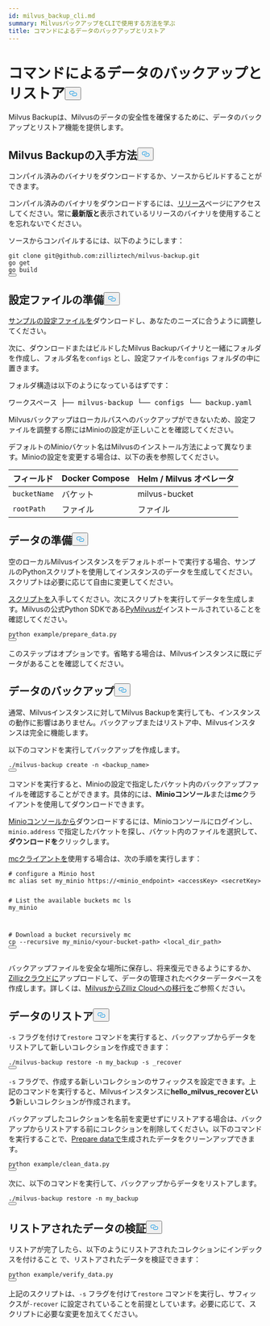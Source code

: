 ```yaml
---
id: milvus_backup_cli.md
summary: MilvusバックアップをCLIで使用する方法を学ぶ
title: コマンドによるデータのバックアップとリストア
---
```

<h1 id="Back-up-and-Restore-Data-Using-Commands" class="common-anchor-header">コマンドによるデータのバックアップとリストア<button data-href="#Back-up-and-Restore-Data-Using-Commands" class="anchor-icon" translate="no">
      <svg translate="no"
        aria-hidden="true"
        focusable="false"
        height="20"
        version="1.1"
        viewBox="0 0 16 16"
        width="16"
      >
        <path
          fill="#0092E4"
          fill-rule="evenodd"
          d="M4 9h1v1H4c-1.5 0-3-1.69-3-3.5S2.55 3 4 3h4c1.45 0 3 1.69 3 3.5 0 1.41-.91 2.72-2 3.25V8.59c.58-.45 1-1.27 1-2.09C10 5.22 8.98 4 8 4H4c-.98 0-2 1.22-2 2.5S3 9 4 9zm9-3h-1v1h1c1 0 2 1.22 2 2.5S13.98 12 13 12H9c-.98 0-2-1.22-2-2.5 0-.83.42-1.64 1-2.09V6.25c-1.09.53-2 1.84-2 3.25C6 11.31 7.55 13 9 13h4c1.45 0 3-1.69 3-3.5S14.5 6 13 6z"
        ></path>
      </svg>
    </button></h1><p>Milvus Backupは、Milvusのデータの安全性を確保するために、データのバックアップとリストア機能を提供します。</p>
<h2 id="Obtain-Milvus-Backup" class="common-anchor-header">Milvus Backupの入手方法<button data-href="#Obtain-Milvus-Backup" class="anchor-icon" translate="no">
      <svg translate="no"
        aria-hidden="true"
        focusable="false"
        height="20"
        version="1.1"
        viewBox="0 0 16 16"
        width="16"
      >
        <path
          fill="#0092E4"
          fill-rule="evenodd"
          d="M4 9h1v1H4c-1.5 0-3-1.69-3-3.5S2.55 3 4 3h4c1.45 0 3 1.69 3 3.5 0 1.41-.91 2.72-2 3.25V8.59c.58-.45 1-1.27 1-2.09C10 5.22 8.98 4 8 4H4c-.98 0-2 1.22-2 2.5S3 9 4 9zm9-3h-1v1h1c1 0 2 1.22 2 2.5S13.98 12 13 12H9c-.98 0-2-1.22-2-2.5 0-.83.42-1.64 1-2.09V6.25c-1.09.53-2 1.84-2 3.25C6 11.31 7.55 13 9 13h4c1.45 0 3-1.69 3-3.5S14.5 6 13 6z"
        ></path>
      </svg>
    </button></h2><p>コンパイル済みのバイナリをダウンロードするか、ソースからビルドすることができます。</p>
<p>コンパイル済みのバイナリをダウンロードするには、<a href="https://github.com/zilliztech/milvus-backup/releases">リリース</a>ページにアクセスしてください。常に<strong>最新版と</strong>表示されているリリースのバイナリを使用することを忘れないでください。</p>
<p>ソースからコンパイルするには、以下のようにします：</p>
<pre><code translate="no" class="language-shell">git <span class="hljs-built_in">clone</span> git@github.com:zilliztech/milvus-backup.git
go get
go build
<button class="copy-code-btn"></button></code></pre>
<h2 id="Prepare-configuration-file" class="common-anchor-header">設定ファイルの準備<button data-href="#Prepare-configuration-file" class="anchor-icon" translate="no">
      <svg translate="no"
        aria-hidden="true"
        focusable="false"
        height="20"
        version="1.1"
        viewBox="0 0 16 16"
        width="16"
      >
        <path
          fill="#0092E4"
          fill-rule="evenodd"
          d="M4 9h1v1H4c-1.5 0-3-1.69-3-3.5S2.55 3 4 3h4c1.45 0 3 1.69 3 3.5 0 1.41-.91 2.72-2 3.25V8.59c.58-.45 1-1.27 1-2.09C10 5.22 8.98 4 8 4H4c-.98 0-2 1.22-2 2.5S3 9 4 9zm9-3h-1v1h1c1 0 2 1.22 2 2.5S13.98 12 13 12H9c-.98 0-2-1.22-2-2.5 0-.83.42-1.64 1-2.09V6.25c-1.09.53-2 1.84-2 3.25C6 11.31 7.55 13 9 13h4c1.45 0 3-1.69 3-3.5S14.5 6 13 6z"
        ></path>
      </svg>
    </button></h2><p><a href="https://raw.githubusercontent.com/zilliztech/milvus-backup/master/configs/backup.yaml">サンプルの設定ファイルを</a>ダウンロードし、あなたのニーズに合うように調整してください。</p>
<p>次に、ダウンロードまたはビルドしたMilvus Backupバイナリと一緒にフォルダを作成し、フォルダ名を<code translate="no">configs</code> とし、設定ファイルを<code translate="no">configs</code> フォルダの中に置きます。</p>
<p>フォルダ構造は以下のようになっているはずです：</p>
<pre>
ワークスペース ├── milvus-backup └── configs └── backup.yaml</pre>
<p>Milvusバックアップはローカルパスへのバックアップができないため、設定ファイルを調整する際にはMinioの設定が正しいことを確認してください。</p>
<div class="alert note">
<p>デフォルトのMinioバケット名はMilvusのインストール方法によって異なります。Minioの設定を変更する場合は、以下の表を参照してください。</p>
<table>
<thead>
<tr><th>フィールド</th><th>Docker Compose</th><th>Helm / Milvus オペレータ</th></tr>
</thead>
<tbody>
<tr><td><code translate="no">bucketName</code></td><td>バケット</td><td>milvus-bucket</td></tr>
<tr><td><code translate="no">rootPath</code></td><td>ファイル</td><td>ファイル</td></tr>
</tbody>
</table>
</div>
<h2 id="Prepare-data" class="common-anchor-header">データの準備<button data-href="#Prepare-data" class="anchor-icon" translate="no">
      <svg translate="no"
        aria-hidden="true"
        focusable="false"
        height="20"
        version="1.1"
        viewBox="0 0 16 16"
        width="16"
      >
        <path
          fill="#0092E4"
          fill-rule="evenodd"
          d="M4 9h1v1H4c-1.5 0-3-1.69-3-3.5S2.55 3 4 3h4c1.45 0 3 1.69 3 3.5 0 1.41-.91 2.72-2 3.25V8.59c.58-.45 1-1.27 1-2.09C10 5.22 8.98 4 8 4H4c-.98 0-2 1.22-2 2.5S3 9 4 9zm9-3h-1v1h1c1 0 2 1.22 2 2.5S13.98 12 13 12H9c-.98 0-2-1.22-2-2.5 0-.83.42-1.64 1-2.09V6.25c-1.09.53-2 1.84-2 3.25C6 11.31 7.55 13 9 13h4c1.45 0 3-1.69 3-3.5S14.5 6 13 6z"
        ></path>
      </svg>
    </button></h2><p>空のローカルMilvusインスタンスをデフォルトポートで実行する場合、サンプルのPythonスクリプトを使用してインスタンスのデータを生成してください。スクリプトは必要に応じて自由に変更してください。</p>
<p><a href="https://raw.githubusercontent.com/zilliztech/milvus-backup/main/example/prepare_data.py">スクリプトを</a>入手してください。次にスクリプトを実行してデータを生成します。Milvusの公式Python SDKである<a href="https://pypi.org/project/pymilvus/">PyMilvusが</a>インストールされていることを確認してください。</p>
<pre><code translate="no" class="language-shell">python example/prepare_data.py
<button class="copy-code-btn"></button></code></pre>
<p>このステップはオプションです。省略する場合は、Milvusインスタンスに既にデータがあることを確認してください。</p>
<h2 id="Back-up-data" class="common-anchor-header">データのバックアップ<button data-href="#Back-up-data" class="anchor-icon" translate="no">
      <svg translate="no"
        aria-hidden="true"
        focusable="false"
        height="20"
        version="1.1"
        viewBox="0 0 16 16"
        width="16"
      >
        <path
          fill="#0092E4"
          fill-rule="evenodd"
          d="M4 9h1v1H4c-1.5 0-3-1.69-3-3.5S2.55 3 4 3h4c1.45 0 3 1.69 3 3.5 0 1.41-.91 2.72-2 3.25V8.59c.58-.45 1-1.27 1-2.09C10 5.22 8.98 4 8 4H4c-.98 0-2 1.22-2 2.5S3 9 4 9zm9-3h-1v1h1c1 0 2 1.22 2 2.5S13.98 12 13 12H9c-.98 0-2-1.22-2-2.5 0-.83.42-1.64 1-2.09V6.25c-1.09.53-2 1.84-2 3.25C6 11.31 7.55 13 9 13h4c1.45 0 3-1.69 3-3.5S14.5 6 13 6z"
        ></path>
      </svg>
    </button></h2><p>通常、Milvusインスタンスに対してMilvus Backupを実行しても、インスタンスの動作に影響はありません。バックアップまたはリストア中、Milvusインスタンスは完全に機能します。</p>
<div class="tab-wrapper"></div>
<p>以下のコマンドを実行してバックアップを作成します。</p>
<pre><code translate="no" class="language-shell">./milvus-backup create -n &lt;backup_name&gt;
<button class="copy-code-btn"></button></code></pre>
<p>コマンドを実行すると、Minioの設定で指定したバケット内のバックアップファイルを確認することができます。具体的には、<strong>Minioコンソール</strong>または<strong>mc</strong>クライアントを使用してダウンロードできます。</p>
<p><a href="https://min.io/docs/minio/kubernetes/upstream/administration/minio-console.html">Minioコンソールから</a>ダウンロードするには、Minioコンソールにログインし、<code translate="no">minio.address</code> で指定したバケットを探し、バケット内のファイルを選択して、<strong>ダウンロードを</strong>クリックします。</p>
<p><a href="https://min.io/docs/minio/linux/reference/minio-mc.html#mc-install">mcクライアントを</a>使用する場合は、次の手順を実行します：</p>
<pre><code translate="no" class="language-shell"><span class="hljs-comment"># configure a Minio host</span>
mc alias <span class="hljs-built_in">set</span> my_minio https://&lt;minio_endpoint&gt; &lt;accessKey&gt; &lt;secretKey&gt;

<span class="hljs-comment"># List the available buckets</span>
mc ls my_minio

<span class="hljs-comment"># Download a bucket recursively</span>
mc cp --recursive my_minio/&lt;your-bucket-path&gt; &lt;local_dir_path&gt;
<button class="copy-code-btn"></button></code></pre>
<p>バックアップファイルを安全な場所に保存し、将来復元できるようにするか、<a href="https://cloud.zilliz.com">Zillizクラウドに</a>アップロードして、データの管理されたベクターデータベースを作成します。詳しくは、<a href="https://zilliz.com/doc/migrate_from_milvus-2x">MilvusからZilliz Cloudへの移行を</a>ご参照ください。</p>
<h2 id="Restore-data" class="common-anchor-header">データのリストア<button data-href="#Restore-data" class="anchor-icon" translate="no">
      <svg translate="no"
        aria-hidden="true"
        focusable="false"
        height="20"
        version="1.1"
        viewBox="0 0 16 16"
        width="16"
      >
        <path
          fill="#0092E4"
          fill-rule="evenodd"
          d="M4 9h1v1H4c-1.5 0-3-1.69-3-3.5S2.55 3 4 3h4c1.45 0 3 1.69 3 3.5 0 1.41-.91 2.72-2 3.25V8.59c.58-.45 1-1.27 1-2.09C10 5.22 8.98 4 8 4H4c-.98 0-2 1.22-2 2.5S3 9 4 9zm9-3h-1v1h1c1 0 2 1.22 2 2.5S13.98 12 13 12H9c-.98 0-2-1.22-2-2.5 0-.83.42-1.64 1-2.09V6.25c-1.09.53-2 1.84-2 3.25C6 11.31 7.55 13 9 13h4c1.45 0 3-1.69 3-3.5S14.5 6 13 6z"
        ></path>
      </svg>
    </button></h2><div class="tab-wrapper"></div>
<p><code translate="no">-s</code> フラグを付けて<code translate="no">restore</code> コマンドを実行すると、バックアップからデータをリストアして新しいコレクションを作成できます：</p>
<pre><code translate="no" class="language-shell">./milvus-backup restore -n my_backup -s _recover
<button class="copy-code-btn"></button></code></pre>
<p><code translate="no">-s</code> フラグで、作成する新しいコレクションのサフィックスを設定できます。上記のコマンドを実行すると、Milvusインスタンスに<strong>hello_milvus_recoverという</strong>新しいコレクションが作成されます。</p>
<p>バックアップしたコレクションを名前を変更せずにリストアする場合は、バックアップからリストアする前にコレクションを削除してください。以下のコマンドを実行することで、<a href="#Prepare-data">Prepare dataで</a>生成されたデータをクリーンアップできます。</p>
<pre><code translate="no" class="language-shell">python example/clean_data.py
<button class="copy-code-btn"></button></code></pre>
<p>次に、以下のコマンドを実行して、バックアップからデータをリストアします。</p>
<pre><code translate="no" class="language-shell">./milvus-backup restore -n my_backup
<button class="copy-code-btn"></button></code></pre>
<h2 id="Verify-restored-data" class="common-anchor-header">リストアされたデータの検証<button data-href="#Verify-restored-data" class="anchor-icon" translate="no">
      <svg translate="no"
        aria-hidden="true"
        focusable="false"
        height="20"
        version="1.1"
        viewBox="0 0 16 16"
        width="16"
      >
        <path
          fill="#0092E4"
          fill-rule="evenodd"
          d="M4 9h1v1H4c-1.5 0-3-1.69-3-3.5S2.55 3 4 3h4c1.45 0 3 1.69 3 3.5 0 1.41-.91 2.72-2 3.25V8.59c.58-.45 1-1.27 1-2.09C10 5.22 8.98 4 8 4H4c-.98 0-2 1.22-2 2.5S3 9 4 9zm9-3h-1v1h1c1 0 2 1.22 2 2.5S13.98 12 13 12H9c-.98 0-2-1.22-2-2.5 0-.83.42-1.64 1-2.09V6.25c-1.09.53-2 1.84-2 3.25C6 11.31 7.55 13 9 13h4c1.45 0 3-1.69 3-3.5S14.5 6 13 6z"
        ></path>
      </svg>
    </button></h2><p>リストアが完了したら、以下のようにリストアされたコレクションにインデックスを付けること で、リストアされたデータを検証できます：</p>
<pre><code translate="no" class="language-shell">python example/verify_data.py
<button class="copy-code-btn"></button></code></pre>
<p>上記のスクリプトは、<code translate="no">-s</code> フラグを付けて<code translate="no">restore</code> コマンドを実行し、サフィックスが<code translate="no">-recover</code> に設定されていることを前提としています。必要に応じて、スクリプトに必要な変更を加えてください。</p>
